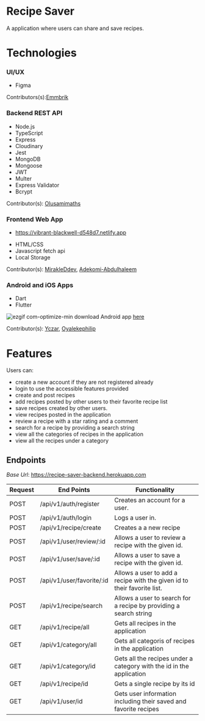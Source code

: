 # Recipe Saver

A application where users can share and save recipes.

# Technologies

### UI/UX

- Figma

Contributors(s):[Emmbrik](https://github.com/emmbrik)

### Backend REST API

- Node.js
- TypeScript
- Express
- Cloudinary
- Jest
- MongoDB
- Mongoose
- JWT
- Multer
- Express Validator
- Bcrypt

Contributor(s): [Olusamimaths](https://github.com/Olusamimaths/)

### Frontend Web App

* https://vibrant-blackwell-d548d7.netlify.app

- HTML/CSS
- Javascript fetch api
- Local Storage


Contributor(s): [MirakleDdev](https://github.com/MirakleDdev), [Adekomi-Abdulhaleem](https://github.com/Adekomi-Abdulhaleem)

### Android and iOS Apps

- Dart
- Flutter





![ezgif com-optimize-min](https://user-images.githubusercontent.com/32166619/89283925-df8f0100-d645-11ea-95f1-d2eaa719d284.gif)
download Android app [here](https://drive.google.com/file/d/1HY10UdhI_YM819OrmN7LITKe2e0DjWSd/view?usp=drivesdk)

Contributor(s): [Yczar](https://github.com/Yczar),
                [Oyalekephilip](https://github.com/oyalekephilip)
                

# Features

Users can:

- create a new account if they are not registered already
- login to use the accessible features provided
- create and post recipes
- add recipes posted by other users to their favorite recipe list
- save recipes created by other users.
- view recipes posted in the application
- review a recipe with a star rating and a comment
- search for a recipe by providing a search string
- view all the categories of recipes in the application
- view all the recipes under a category

## Endpoints

_Base Url_: https://recipe-saver-backend.herokuapp.com

| Request | End Points                | Functionality                                                           |
| ------- | ------------------------- | ----------------------------------------------------------------------- |
| POST    | /api/v1/auth/register     | Creates an account for a user.                                          |
| POST    | /api/v1/auth/login        | Logs a user in.                                                         |
| POST    | /api/v1/recipe/create     | Creates a a new recipe                                                  |
| POST    | /api/v1/user/review/:id   | Allows a user to review a recipe with the given id.                     |
| POST    | /api/v1/user/save/:id     | Allows a user to save a recipe with the given id.                       |
| POST    | /api/v1/user/favorite/:id | Allows a user to add a recipe with the given id to their favorite list. |
| POST    | /api/v1/recipe/search     | Allows a user to search for a recipe by providing a search string       |
| GET     | /api/v1/recipe/all        | Gets all recipes in the application                                     |
| GET     | /api/v1/category/all      | Gets all categoris of recipes in the application                        |
| GET     | /api/v1/category/id       | Gets all the recipes under a category with the id in the application    |
| GET     | /api/v1/recipe/id         | Gets a single recipe by its id                                          |
| GET     | /api/v1/user/id           | Gets user information including their saved and favorite recipes        |
